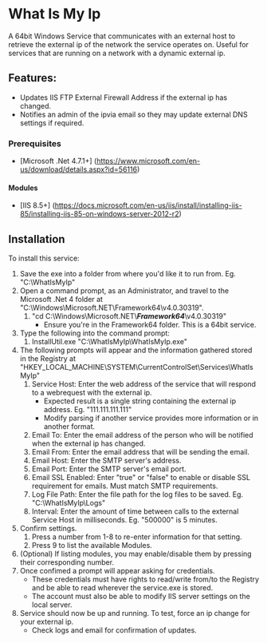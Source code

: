 # What Is My Ip

A 64bit Windows Service that communicates with an external host to retrieve the external ip of the network the service operates on.
Useful for services that are running on a network with a dynamic external ip.

## Features:

- Updates IIS FTP External Firewall Address if the external ip has changed.
- Notifies an admin of the ipvia email so they may update external DNS settings if required.

### Prerequisites

- [Microsoft .Net 4.7.1+] (https://www.microsoft.com/en-us/download/details.aspx?id=56116)

#### Modules
- [IIS 8.5+] (https://docs.microsoft.com/en-us/iis/install/installing-iis-85/installing-iis-85-on-windows-server-2012-r2)

## Installation

To install this service:

1. Save the exe into a folder from where you'd like it to run from. Eg. "C:\WhatIsMyIp"
1. Open a command prompt, as an Administrator, and travel to the Microsoft .Net 4 folder at "C:\Windows\Microsoft.NET\Framework64\v4.0.30319".
   1. "cd C:\Windows\Microsoft.NET\\**_Framework64_**\\v4.0.30319"
      - Ensure you're in the Framework64 folder. This is a 64bit service.
2. Type the following into the command prompt:
   1. InstallUtil.exe "C:\WhatIsMyIp\WhatIsMyIp.exe"
3. The following prompts will appear and the information gathered stored in the Registry at "HKEY_LOCAL_MACHINE\SYSTEM\CurrentControlSet\Services\WhatIsMyIp"
   1. Service Host: Enter the web address of the service that will respond to a webrequest with the external ip.
       - Expected result is a single string containing the external ip address. Eg. "111.111.111.111"
       - Modify parsing if another service provides more information or in another format.
   2. Email To: Enter the email address of the person who will be notified when the external ip has changed.
   3. Email From: Enter the email address that will be sending the email.
   4. Email Host: Enter the SMTP server's address.
   5. Email Port: Enter the SMTP server's email port.
   6. Email SSL Enabled: Enter "true" or "false" to enable or disable SSL requirement for emails. Must match SMTP requirements.
   7. Log File Path: Enter the file path for the log files to be saved. Eg. "C:\WhatIsMyIp\Logs"
   8. Interval: Enter the amount of time between calls to the external Service Host in milliseconds. Eg. "500000" is 5 minutes.
4. Confirm settings.
   1. Press a number from 1-8 to re-enter information for that setting.
   2. Press 9 to list the available Modules.
5. (Optional) If listing modules, you may enable/disable them by pressing their corresponding number.
6. Once confimed a prompt will appear asking for credentials.
   - These credentials must have rights to read/write from/to the Registry and be able to read wherever the service.exe is stored.
   - The account must also be able to modify IIS server settings on the local server.
6. Service should now be up and running. To test, force an ip change for your external ip.
   - Check logs and email for confirmation of updates.
